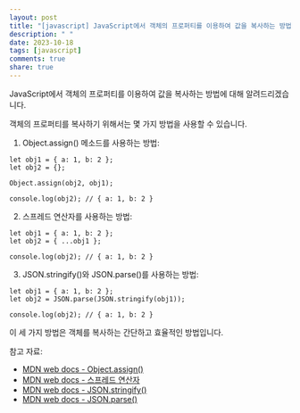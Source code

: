 ```yaml
---
layout: post
title: "[javascript] JavaScript에서 객체의 프로퍼티를 이용하여 값을 복사하는 방법에 대해 알려주세요."
description: " "
date: 2023-10-18
tags: [javascript]
comments: true
share: true
---
```

JavaScript에서 객체의 프로퍼티를 이용하여 값을 복사하는 방법에 대해 알려드리겠습니다.

객체의 프로퍼티를 복사하기 위해서는 몇 가지 방법을 사용할 수 있습니다. 

1. Object.assign() 메소드를 사용하는 방법:
```
let obj1 = { a: 1, b: 2 };
let obj2 = {};

Object.assign(obj2, obj1);

console.log(obj2); // { a: 1, b: 2 }
```

2. 스프레드 연산자를 사용하는 방법:
```
let obj1 = { a: 1, b: 2 };
let obj2 = { ...obj1 };

console.log(obj2); // { a: 1, b: 2 }
```

3. JSON.stringify()와 JSON.parse()를 사용하는 방법:
```
let obj1 = { a: 1, b: 2 };
let obj2 = JSON.parse(JSON.stringify(obj1));

console.log(obj2); // { a: 1, b: 2 }
```

이 세 가지 방법은 객체를 복사하는 간단하고 효율적인 방법입니다. 

참고 자료:
- [MDN web docs - Object.assign()](https://developer.mozilla.org/ko/docs/Web/JavaScript/Reference/Global_Objects/Object/assign)
- [MDN web docs - 스프레드 연산자](https://developer.mozilla.org/ko/docs/Web/JavaScript/Reference/Operators/Spread_syntax)
- [MDN web docs - JSON.stringify()](https://developer.mozilla.org/ko/docs/Web/JavaScript/Reference/Global_Objects/JSON/stringify)
- [MDN web docs - JSON.parse()](https://developer.mozilla.org/ko/docs/Web/JavaScript/Reference/Global_Objects/JSON/parse)